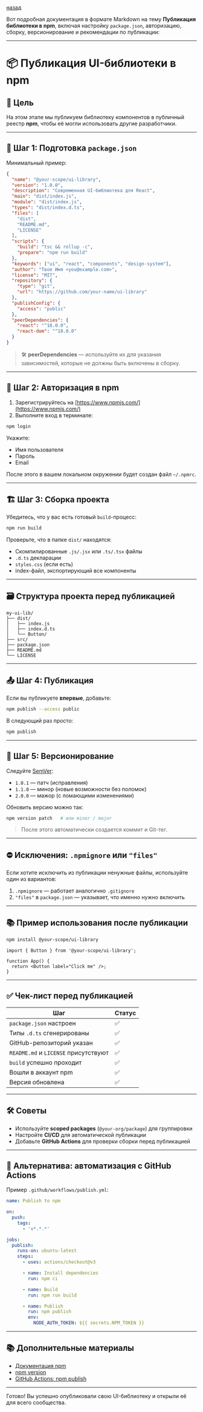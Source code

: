 


[назад](../Build_and_Deployment.md)


Вот подробная документация в формате Markdown на тему **Публикация библиотеки в npm**, включая настройку `package.json`, авторизацию, сборку, версионирование и рекомендации по публикации:

---

# 📦 Публикация UI-библиотеки в npm

## 🚀 Цель

На этом этапе мы публикуем библиотеку компонентов в публичный реестр **npm**, чтобы её могли использовать другие разработчики.

---

## 🔧 Шаг 1: Подготовка `package.json`

Минимальный пример:

```json
{
  "name": "@your-scope/ui-library",
  "version": "1.0.0",
  "description": "Современная UI-библиотека для React",
  "main": "dist/index.js",
  "module": "dist/index.js",
  "types": "dist/index.d.ts",
  "files": [
    "dist",
    "README.md",
    "LICENSE"
  ],
  "scripts": {
    "build": "tsc && rollup -c",
    "prepare": "npm run build"
  },
  "keywords": ["ui", "react", "components", "design-system"],
  "author": "Твое Имя <you@example.com>",
  "license": "MIT",
  "repository": {
    "type": "git",
    "url": "https://github.com/your-name/ui-library"
  },
  "publishConfig": {
    "access": "public"
  },
  "peerDependencies": {
    "react": "^18.0.0",
    "react-dom": "^18.0.0"
  }
}
````

> 🛠 **peerDependencies** — используйте их для указания зависимостей, которые не должны быть включены в сборку.

---

## 🔐 Шаг 2: Авторизация в npm

1. Зарегистрируйтесь на [https://www.npmjs.com/](https://www.npmjs.com/)
2. Выполните вход в терминале:

```bash
npm login
```

Укажите:

* Имя пользователя
* Пароль
* Email

После этого в вашем локальном окружении будет создан файл `~/.npmrc`.

---

## 🏗 Шаг 3: Сборка проекта

Убедитесь, что у вас есть готовый `build`-процесс:

```bash
npm run build
```

Проверьте, что в папке `dist/` находятся:

* Скомпилированные `.js/.jsx` или `.ts/.tsx` файлы
* `.d.ts` декларации
* `styles.css` (если есть)
* index-файл, экспортирующий все компоненты

---

## 🗃 Структура проекта перед публикацией

```
my-ui-lib/
├── dist/
│   ├── index.js
│   ├── index.d.ts
│   └── Button/
├── src/
├── package.json
├── README.md
└── LICENSE
```

---

## 📤 Шаг 4: Публикация

Если вы публикуете **впервые**, добавьте:

```bash
npm publish --access public
```

В следующий раз просто:

```bash
npm publish
```

---

## 📌 Шаг 5: Версионирование

Следуйте [SemVer](https://semver.org/lang/ru/):

* `1.0.1` — патч (исправления)
* `1.1.0` — минор (новые возможности без поломок)
* `2.0.0` — мажор (с ломающими изменениями)

Обновить версию можно так:

```bash
npm version patch   # или minor / major
```

> После этого автоматически создается коммит и Git-тег.

---

## ⛔️ Исключения: `.npmignore` или `"files"`

Если хотите исключить из публикации ненужные файлы, используйте один из вариантов:

1. `.npmignore` — работает аналогично `.gitignore`
2. `"files"` в `package.json` — указывает, что именно нужно включить

---

## 📚 Пример использования после публикации

```bash
npm install @your-scope/ui-library
```

```tsx
import { Button } from '@your-scope/ui-library';

function App() {
  return <Button label="Click me" />;
}
```

---

## ✅ Чек-лист перед публикацией

| Шаг                                  | Статус |
| ------------------------------------ | ------ |
| `package.json` настроен              | ✅      |
| Типы `.d.ts` сгенерированы           | ✅      |
| GitHub-репозиторий указан            | ✅      |
| `README.md` и `LICENSE` присутствуют | ✅      |
| `build` успешно проходит             | ✅      |
| Вошли в аккаунт npm                  | ✅      |
| Версия обновлена                     | ✅      |

---

## 🛠 Советы

* Используйте **scoped packages** (`@your-org/package`) для группировки
* Настройте **CI/CD** для автоматической публикации
* Добавьте **GitHub Actions** для проверки сборки перед публикацией

---

## 🔄 Альтернатива: автоматизация с GitHub Actions

Пример `.github/workflows/publish.yml`:

```yaml
name: Publish to npm

on:
  push:
    tags:
      - 'v*.*.*'

jobs:
  publish:
    runs-on: ubuntu-latest
    steps:
      - uses: actions/checkout@v3

      - name: Install dependencies
        run: npm ci

      - name: Build
        run: npm run build

      - name: Publish
        run: npm publish
        env:
          NODE_AUTH_TOKEN: ${{ secrets.NPM_TOKEN }}
```

---

## 📚 Дополнительные материалы

* [Документация npm](https://docs.npmjs.com/)
* [npm version](https://docs.npmjs.com/cli/v9/commands/npm-version)
* [GitHub Actions: npm publish](https://docs.github.com/en/actions)

---

Готово! Вы успешно опубликовали свою UI-библиотеку и открыли её для всего сообщества.

